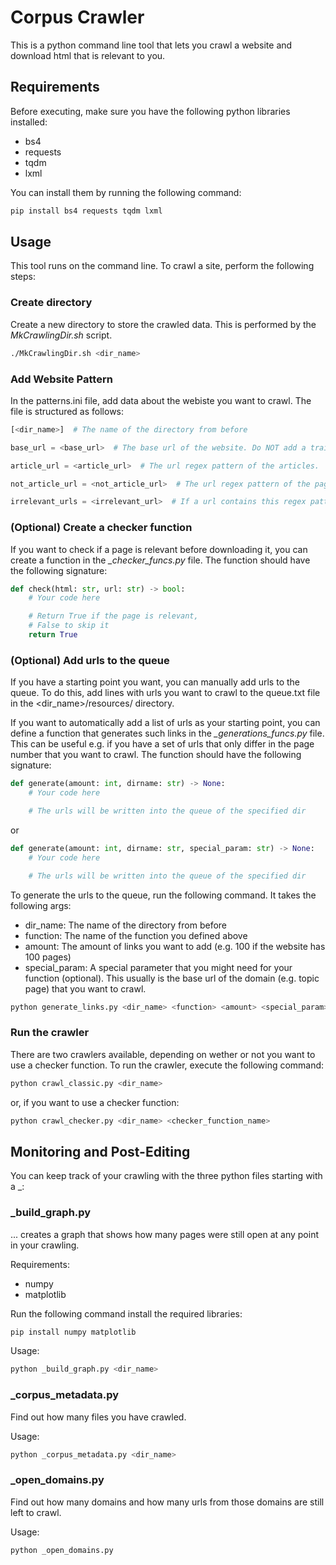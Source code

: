 # Corpus Crawler
This is a python command line tool that lets you crawl a website and download html that is relevant to you.

## Requirements
Before executing, make sure you have the following python libraries installed:

+ bs4
+ requests
+ tqdm
+ lxml

You can install them by running the following command:
```bash
pip install bs4 requests tqdm lxml
```

## Usage
This tool runs on the command line. To crawl a site, perform the following steps:

### Create directory
Create a new directory to store the crawled data. This is performed by the *MkCrawlingDir.sh* script.
```bash
./MkCrawlingDir.sh <dir_name>
```

### Add Website Pattern
In the patterns.ini file, add data about the webiste you want to crawl. The file is structured as follows:

```python
[<dir_name>]  # The name of the directory from before

base_url = <base_url>  # The base url of the website. Do NOT add a trailing slash!

article_url = <article_url>  # The url regex pattern of the articles.

not_article_url = <not_article_url>  # The url regex pattern of the pages that are not articles, but you nevertheless want to crawl. These can be e.g. the homepage, the about page, etc.

irrelevant_urls = <irrelevant_url>  # If a url contains this regex pattern, it will be ignored.
```

### (Optional) Create a checker function
If you want to check if a page is relevant before downloading it, you can create a function in the *_checker_funcs.py* file. The function should have the following signature:

```python
def check(html: str, url: str) -> bool:
    # Your code here

    # Return True if the page is relevant,
    # False to skip it
    return True
```

### (Optional) Add urls to the queue
If you have a starting point you want, you can manually add urls to the queue. To do this, add lines with urls you want to crawl to the queue.txt file in the <dir_name>/resources/ directory.

If you want to automatically add a list of urls as your starting point, you can define a function that generates such links in the *_generations_funcs.py* file. This can be useful e.g. if you have a set of urls that only differ in the page number that you want to crawl. The function should have the following signature:

```python
def generate(amount: int, dirname: str) -> None:
    # Your code here

    # The urls will be written into the queue of the specified dir
```

or

```python
def generate(amount: int, dirname: str, special_param: str) -> None:
    # Your code here

    # The urls will be written into the queue of the specified dir
```

To generate the urls to the queue, run the following command. It takes the following args:
+ dir_name: The name of the directory from before
+ function: The name of the function you defined above
+ amount: The amount of links you want to add (e.g. 100 if the website has 100 pages)
+ special_param: A special parameter that you might need for your function (optional). This usually is the base url of the domain (e.g. topic page) that you want to crawl.

```bash
python generate_links.py <dir_name> <function> <amount> <special_param>
```


### Run the crawler
There are two crawlers available, depending on wether or not you want to use a checker function. To run the crawler, execute the following command:

```bash
python crawl_classic.py <dir_name>
```

or, if you want to use a checker function:

```bash
python crawl_checker.py <dir_name> <checker_function_name>
```

## Monitoring and Post-Editing
You can keep track of your crawling with the three python files starting with a \_:

### \_build_graph.py
... creates a graph that shows how many pages were still open at any point in your crawling.

Requirements:
+ numpy
+ matplotlib

Run the following command install the required libraries:
```bash
pip install numpy matplotlib
```

Usage:
```bash
python _build_graph.py <dir_name>
```

### \_corpus_metadata.py
Find out how many files you have crawled.

Usage:
```bash
python _corpus_metadata.py <dir_name>
```

### \_open_domains.py
Find out how many domains and how many urls from those domains are still left to crawl.

Usage:
```bash
python _open_domains.py
```

